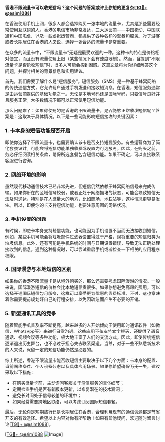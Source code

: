 **香港不限流量卡可以收短信吗？这个问题的答案或许比你想的更复杂[[TG💪+ @esim1088](https://t.me/s/esim1088)]**

在香港使用手机上网，很多人都会选择购买一张本地的流量卡，尤其是那些需要经常使用互联网的人。香港的电信市场非常发达，三大运营商——中国移动、中国联通和中国电信，以及一些虚拟运营商，都提供了各种各样的套餐和服务。对于游客或者长期居住在香港的人来说，选择一张合适的流量卡非常重要。

在众多的流量卡中，“不限流量卡”无疑是最受欢迎的一种。这种卡的特点是价格相对便宜，而且没有流量使用上限（某些情况下会有速度限制）。然而，当提到“不限流量卡是否能收短信”时，很多人可能会感到困惑。这篇文章将为你详细解答这个问题，并探讨相关的背景信息和实用建议。

首先，我们需要了解什么是“短信服务”。短信服务（SMS）是一种基于蜂窝网络的传统通信方式，它允许用户通过手机发送和接收短消息。在香港，短信服务通常是由运营商提供的基础功能之一。无论是本地号码还是国际号码，只要信号良好并且服务正常，大多数情况下都可以正常使用短信功能。

那么问题来了：如果你使用的是香港的不限流量卡，是否能够正常收发短信呢？答案是：这取决于具体情况。以下是一些可能影响短信接收的关键因素：

### **1. 卡本身的短信功能是否开启**
即使你选择了不限流量卡，也需要确认该卡是否支持短信服务。有些运营商为了简化套餐设计，可能会将短信功能单独收费或设置为可选服务。因此，在购买之前，务必仔细阅读相关条款，确保所选套餐包含短信功能。如果不确定，可以直接联系客服进行咨询。

### **2. 网络环境的影响**
虽然现代移动通信技术已经非常先进，但短信仍然依赖于蜂窝网络信号来完成传输。如果你所在的区域信号较弱，或者正处于网络拥堵的状态，可能会导致短信无法及时送达。特别是在人流量大的地方，比如商场、地铁站等，这种情况更容易发生。所以，即便你的卡支持短信功能，也要注意周围的网络状况。

### **3. 手机设置的问题**
有时候，即使卡本身支持短信功能，也可能因为手机设置不当而无法接收到短信。例如，某些手机可能会将垃圾邮件过滤器设置得过于严格，误将重要的短信归类为垃圾信息。此外，还有可能是手机系统的时间与日期设置错误，导致无法正确处理接收到的信息。遇到这种情况时，可以尝试重启手机或者检查一下相关的应用程序权限。

### **4. 国际漫游与本地短信的区别**
如果你的香港不限流量卡是从境外购买的，那么还需要考虑国际漫游的情况。一般来说，国际漫游短信的价格会比本地短信贵很多。如果你想避免高昂的费用，可以选择开通国际短信包月服务，这样可以享受更为优惠的资费标准。不过，这也意味着你需要提前规划好自己的行程安排，以免因疏忽而产生不必要的开销。

### **5. 新型通讯工具的竞争**
随着智能手机普及率不断提高，越来越多的人开始倾向于使用即时通讯软件（如微信、WhatsApp等）来进行日常沟通。这些应用不仅支持文字聊天，还提供了语音通话、视频会议等多种功能，极大地丰富了人们的交流方式。因此，即使传统短信逐渐退出历史舞台，也不必过于担心失去联系渠道。当然，对于一些不熟悉新技术的人来说，保留一定的短信功能仍然是必要的。

综上所述，香港不限流量卡能否收短信主要取决于以下几个方面：卡本身的配置、当前网络条件、个人设备状态以及具体应用场景。如果你希望确保万无一失，建议采取以下措施：

- 在购买流量卡前，主动询问客服关于短信服务的具体细节；
- 定期检查手机是否有新版本更新，以修复潜在的技术漏洞；
- 避免长时间处于信号较差的环境中；
- 如果经常需要跨地区联络，可以考虑订阅国际短信套餐。

最后，无论你是短期旅行还是长期居住在香港，合理利用现有的通信资源都是节省开支的有效途径。希望以上内容对你有所帮助！如果有其他疑问，欢迎随时留言讨论[[TG💪+ @esim1088](https://t.me/s/esim1088)]。

[[TG💪+ @esim1088](https://t.me/s/esim1088) ![Image](https://i.postimg.cc/4NQfJmqS/Snipaste-2025-05-13-00-14-12.png)]
